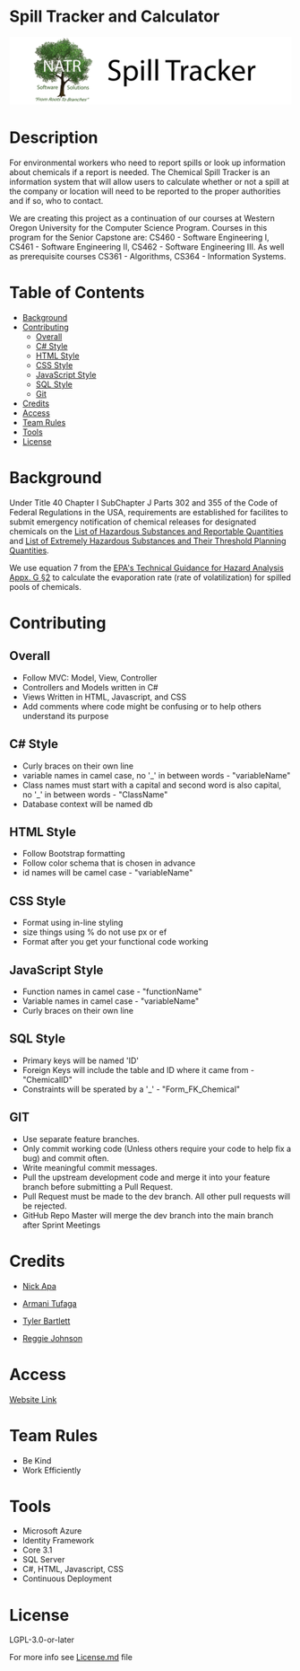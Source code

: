 # Spill Tracker and Calculator

![spilltrackerReadmeLogo](Milestone5/spilltrackerReadmeLogo.png "NATRSS")

# Description
For environmental workers who need to report spills or look up information about chemicals if a report is needed. The Chemical Spill Tracker is an information system that will allow users to calculate whether or not a spill at the company or location will need to be reported to the proper authorities and if so, who to contact. 

We are creating this project as a continuation of our courses at Western Oregon University for the Computer Science Program. Courses in this program for the Senior Capstone are: CS460 - Software Engineering I, CS461 - Software Engineering II, CS462 - Software Engineering III. As well as prerequisite courses CS361 - Algorithms, CS364 - Information Systems. 

# Table of Contents
- [Background](#background)
- [Contributing](#contributing)
    - [Overall](#overall)
    - [C# Style](#c#-style)
    - [HTML Style](#html-style)
    - [CSS Style](#css-style)
    - [JavaScript Style](#javascript-style)
    - [SQL Style](#sql-style)
    - [Git](#git)
- [Credits](#credits)
- [Access](#access)
- [Team Rules](#team-rules)
- [Tools](#tools)
- [License](#license)

# Background
Under Title 40 Chapter I SubChapter J Parts 302 and 355 of the Code of Federal Regulations in the USA, requirements are established for facilites to submit emergency notification of chemical releases for designated chemicals on the [List of Hazardous Substances and Reportable Quantities](https://www.ecfr.gov/cgi-bin/text-idx?node=pt40.28.302&rgn=div5#se40.30.302_14) and [List of Extremely Hazardous Substances and Their Threshold Planning Quantities](https://www.ecfr.gov/cgi-bin/text-idx?SID=5bda0c1c4736b83aaf402bed85944e07&mc=true&node=pt40.30.355&rgn=div5#ap40.30.355_161.a).

We use equation 7 from the [EPA's Technical Guidance for Hazard Analysis Appx. G §2](https://www.epa.gov/sites/production/files/2013-08/documents/technical_guidance_for_hazard_analysis.pdf) to calculate the evaporation rate (rate of volatilization) for spilled pools of chemicals.

# Contributing
## Overall
- Follow MVC: Model, View, Controller
- Controllers and Models written in C#
- Views Written in HTML, Javascript, and CSS
- Add comments where code might be confusing or to help others understand its purpose
    
## C# Style
- Curly braces on their own line
- variable names in camel case, no '_' in between words  - "variableName"
- Class names must start with a capital and second word is also capital, no '_' in between words - "ClassName"
- Database context will be named db
    
## HTML Style
- Follow Bootstrap formatting 
- Follow color schema that is chosen in advance
- id names will be camel case - "variableName"

## CSS Style
- Format using in-line styling
- size things using % do not use px or ef
- Format after you get your functional code working

## JavaScript Style
- Function names in camel case - "functionName"
- Variable names in camel case - "variableName"
- Curly braces on their own line


## SQL Style
- Primary keys will be named 'ID'
- Foreign Keys will include the table and ID where it came from - "ChemicalID"
- Constraints will be sperated by a '_' - "Form_FK_Chemical"

## GIT
- Use separate feature branches.
- Only commit working code (Unless others require your code to help fix a bug) and commit often.
- Write meaningful commit messages.
- Pull the upstream development code and merge it into your feature branch before submitting a Pull Request.
- Pull Request must be made to the dev branch. All other pull requests will be rejected.
- GitHub Repo Master will merge the dev branch into the main branch after Sprint Meetings

# Credits 
- <a href="https://github.com/NickApa">Nick Apa</a>  

- <a href="https://github.com/atufagaWOU">Armani Tufaga</a>   

- <a href="https://github.com/tbartlett17">Tyler Bartlett</a> 

- <a href="https://github.com/edgyJackson">Reggie Johnson</a>  

# Access
<a href="https://spilltracker.azurewebsites.net">Website Link</a> 

# Team Rules
- Be Kind
- Work Efficiently

# Tools
- Microsoft Azure
- Identity Framework
- Core 3.1
- SQL Server
- C#, HTML, Javascript, CSS
- Continuous Deployment  

# License 
LGPL-3.0-or-later

For more info see <a href="https://github.com/NickApa/NATRSS/blob/dev/COPYING.LESSER.txt">License.md</a> file


